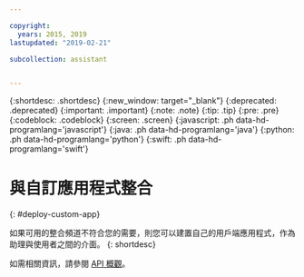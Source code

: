 ```yaml
---

copyright:
  years: 2015, 2019
lastupdated: "2019-02-21"

subcollection: assistant


---
```


{:shortdesc: .shortdesc}
{:new_window: target="_blank"}
{:deprecated: .deprecated}
{:important: .important}
{:note: .note}
{:tip: .tip}
{:pre: .pre}
{:codeblock: .codeblock}
{:screen: .screen}
{:javascript: .ph data-hd-programlang='javascript'}
{:java: .ph data-hd-programlang='java'}
{:python: .ph data-hd-programlang='python'}
{:swift: .ph data-hd-programlang='swift'}

# 與自訂應用程式整合
{: #deploy-custom-app}

如果可用的整合頻道不符合您的需要，則您可以建置自己的用戶端應用程式，作為助理與使用者之間的介面。
{: shortdesc}

如需相關資訊，請參閱 [API 概觀](/docs/services/assistant?topic=assistant-api-overview)。
